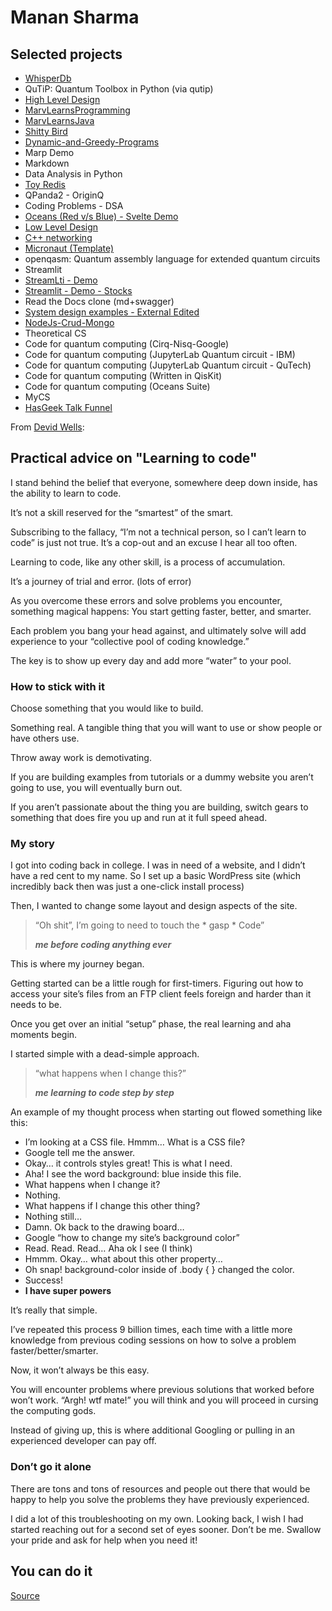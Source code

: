 # Manan Sharma

## Selected projects

- [WhisperDb](https://github.com/drmanan/WhisperDb/)
- QuTiP: Quantum Toolbox in Python (via qutip)
- [High Level Design](https://github.com/drmanan/high-level-design)
- [MarvLearnsProgramming](https://mananshr.github.io/Marv-Learns-Programming/)
- [MarvLearnsJava](https://github.com/mananshr/MarvLearnsJava)
- [Shitty Bird](https://github.com/drmanan/shitty-bird)
- [Dynamic-and-Greedy-Programs](https://github.com/drmanan/Dynamic-and-Greedy-Programs)
- Marp Demo
- Markdown
- Data Analysis in Python
- [Toy Redis](https://github.com/mananshr/ToyRedis)
- QPanda2 - OriginQ
- Coding Problems - DSA
- [Oceans (Red v/s Blue) - Svelte Demo](https://github.com/mananshr/Oceans)
- [Low Level Design](https://github.com/drmanan/low-level-design) 
- [C++ networking](https://github.com/drmanan/Cpp-Networking)
- [Micronaut (Template)](https://github.com/mananshr/micronaut_template)
- openqasm: Quantum assembly language for extended quantum circuits
- Streamlit
- [StreamLti - Demo](https://github.com/mananshr/StreamLit-Test)
- [Streamlit - Demo - Stocks](https://github.com/mananshr/StreamLit-Stocks-Test)
- Read the Docs clone (md+swagger)
- [System design examples - External Edited](https://github.com/mananshr/system-design)
- [NodeJs-Crud-Mongo](https://github.com/mananshr/nodejs-crud-mongo-starter)
- Theoretical CS
- Code for quantum computing (Cirq-Nisq-Google)
- Code for quantum computing (JupyterLab Quantum circuit - IBM)
- Code for quantum computing (JupyterLab Quantum circuit - QuTech)
- Code for quantum computing (Written in QisKit)
- Code for quantum computing (Oceans Suite)
- MyCS
- [HasGeek Talk Funnel](https://github.com/mananshr/funnel)


From [Devid Wells](https://davidwells.io/):

## Practical advice on "Learning to code"
I stand behind the belief that everyone, somewhere deep down inside, has the ability to learn to code.

It’s not a skill reserved for the “smartest” of the smart.

Subscribing to the fallacy, “I’m not a technical person, so I can’t learn to code” is just not true. It’s a cop-out and an excuse I hear all too often.

Learning to code, like any other skill, is a process of accumulation.

It’s a journey of trial and error. (lots of error)

As you overcome these errors and solve problems you encounter, something magical happens: You start getting faster, better, and smarter.

Each problem you bang your head against, and ultimately solve will add experience to your “collective pool of coding knowledge.”

The key is to show up every day and add more “water” to your pool.

### How to stick with it
Choose something that you would like to build.

Something real. A tangible thing that you will want to use or show people or have others use.

Throw away work is demotivating.

If you are building examples from tutorials or a dummy website you aren’t going to use, you will eventually burn out.

If you aren’t passionate about the thing you are building, switch gears to something that does fire you up and run at it full speed ahead.

### My story
I got into coding back in college. I was in need of a website, and I didn’t have a red cent to my name. So I set up a basic WordPress site (which incredibly back then was just a one-click install process)

Then, I wanted to change some layout and design aspects of the site.

> “Oh shit”, I’m going to need to touch the * gasp * Code”
>
> ***me before coding anything ever***

This is where my journey began.

Getting started can be a little rough for first-timers. Figuring out how to access your site’s files from an FTP client feels foreign and harder than it needs to be.

Once you get over an initial “setup” phase, the real learning and aha moments begin.

I started simple with a dead-simple approach.

> “what happens when I change this?”
>
> ***me learning to code step by step***

An example of my thought process when starting out flowed something like this:

- I’m looking at a CSS file. Hmmm… What is a CSS file?
- Google tell me the answer.
- Okay… it controls styles great! This is what I need.
- Aha! I see the word background: blue inside this file.
- What happens when I change it?
- Nothing.
- What happens if I change this other thing?
- Nothing still…
- Damn. Ok back to the drawing board…
- Google “how to change my site’s background color”
- Read. Read. Read… Aha ok I see (I think)
- Hmmm. Okay… what about this other property…
- Oh snap! background-color inside of .body { } changed the color.
- Success!
- **I have super powers**

It’s really that simple.

I’ve repeated this process 9 billion times, each time with a little more knowledge from previous coding sessions on how to solve a problem faster/better/smarter.

Now, it won’t always be this easy.

You will encounter problems where previous solutions that worked before won’t work. “Argh! wtf mate!” you will think and you will proceed in cursing the computing gods.

Instead of giving up, this is where additional Googling or pulling in an experienced developer can pay off.

### Don’t go it alone
There are tons and tons of resources and people out there that would be happy to help you solve the problems they have previously experienced.

I did a lot of this troubleshooting on my own. Looking back, I wish I had started reaching out for a second set of eyes sooner. Don’t be me. Swallow your pride and ask for help when you need it!

## You can do it

[Source](https://davidwells.io/blog/practical-advice-on-learning-to-code)